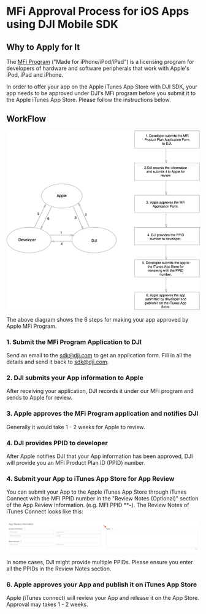 # MFi Approval Process for iOS Apps using DJI Mobile SDK

## Why to Apply for It

The [MFi Program](https://developer.apple.com/programs/mfi/) ("Made for iPhone/iPod/iPad") is a licensing program for developers of hardware and software peripherals that work with Apple's iPod, iPad and iPhone.

In order to offer your app on the Apple iTunes App Store with DJI SDK, your app needs to be approved under DJI's MFi program before you submit it to the Apple iTunes App Store. Please follow the instructions below.

## WorkFlow

![graph](./Images/progress.png) 

The above diagram shows the 6 steps for making your app approved by Apple MFi Program.

### 1. Submit the MFi Program Application to DJI

Send an email to the sdk@dji.com to get an application form. Fill in all the details and send it back to sdk@dji.com.

### 2. DJI submits your App information to Apple

After receiving your application, DJI records it under our MFi program and sends to Apple for review.

### 3. Apple approves the MFi Program application and notifies DJI

Generally it would take 1 - 2 weeks for Apple to review. 

### 4. DJI provides PPID to developer

After Apple notifies DJI that your App information has been approved, DJI will provide you an MFI Product Plan ID (PPID) number. 

### 4. Submit your App to iTunes App Store for App Review

You can submit your App to the Apple iTunes App Store through iTunes Connect with the MFI PPID number in the "Review Notes (Optional)" section of the App Review Information. (e.g. MFI PPID *********-*******). The Review Notes of iTunes Connect looks like this:

![reviewNotes](./Images/reviewNotes.png)

In some cases, DJI might provide multiple PPIDs. Please ensure you enter all the PPIDs in the Review Notes section.

### 6. Apple approves your App and publish it on iTunes App Store

Apple (iTunes connect) will review your App and release it on the App Store. Approval may takes 1 - 2 weeks.
